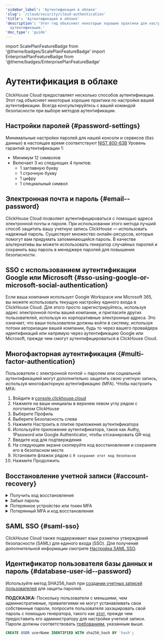 ```yaml
---
'sidebar_label': 'Аутентификация в облаке'
'slug': '/cloud/security/cloud-authentication'
'title': 'Аутентификация в облаке'
'description': 'Этот гид объясняет некоторые хорошие практики для настройки вашей
  аутентификации.'
'doc_type': 'guide'
---
```

import ScalePlanFeatureBadge from '@theme/badges/ScalePlanFeatureBadge'
import EnterprisePlanFeatureBadge from '@theme/badges/EnterprisePlanFeatureBadge'


# Аутентификация в облаке

ClickHouse Cloud предоставляет несколько способов аутентификации. Этот гид объясняет некоторые хорошие практики по настройке вашей аутентификации. Всегда консультируйтесь с вашей командой безопасности при выборе методов аутентификации.

## Настройки паролей {#password-settings}

Минимальные настройки паролей для нашей консоли и сервисов (баз данных) в настоящее время соответствуют [NIST 800-63B](https://pages.nist.gov/800-63-3/sp800-63b.html#sec4) Уровень гарантий аутентификации 1:
- Минимум 12 символов
- Включает 3 из следующих 4 пунктов:
  - 1 заглавную букву
  - 1 строчную букву
  - 1 цифру
  - 1 специальный символ

## Электронная почта и пароль {#email--password}

ClickHouse Cloud позволяет аутентифицироваться с помощью адреса электронной почты и пароля. При использовании этого метода лучший способ защитить вашу учетную запись ClickHouse — использовать надежный пароль. Существует множество онлайн-ресурсов, которые помогут вам придумать запоминающийся пароль. В качестве альтернативы вы можете использовать генератор случайных паролей и сохранить ваш пароль в менеджере паролей для повышения безопасности.

## SSO с использованием аутентификации Google или Microsoft {#sso-using-google-or-microsoft-social-authentication}

Если ваша компания использует Google Workspace или Microsoft 365, вы можете использовать текущую настройку единого входа в ClickHouse Cloud. Для этого просто зарегистрируйтесь, используя адрес электронной почты вашей компании, и пригласите других пользователей, используя их корпоративные электронные адреса. Это означает, что ваши пользователи должны войти в систему, используя потоки авторизации вашей компании, будь то через вашего провайдера идентификаций или напрямую через аутентификацию Google или Microsoft, прежде чем смогут аутентифицироваться в ClickHouse Cloud.

## Многофакторная аутентификация {#multi-factor-authentication}

Пользователи с электронной почтой + паролем или социальной аутентификацией могут дополнительно защитить свою учетную запись, используя многофакторную аутентификацию (MFA). Чтобы настроить MFA:
1. Войдите в [console.clickhouse.cloud](https://console.clickhouse.cloud/)
2. Нажмите на ваши инициалы в верхнем левом углу рядом с логотипом ClickHouse
3. Выберите Профиль
4. Выберите Безопасность слева
5. Нажмите Настроить в плитке приложения аутентификатора
6. Используйте приложение аутентификатора, такое как Authy, 1Password или Google Authenticator, чтобы отсканировать QR-код
7. Введите код для подтверждения
8. На следующем экране скопируйте код восстановления и сохраните его в безопасном месте
9. Установите флажок рядом с `Я сохранил этот код безопасно`
10. Нажмите Продолжить

## Восстановление учетной записи {#account-recovery}

<details> 
   <summary>Получить код восстановления</summary>

   Если вы ранее зарегистрировались для MFA и не создали или потеряли свой код восстановления, выполните следующие действия, чтобы получить новый код восстановления:
   1. Перейдите на https://console.clickhouse.cloud
   2. Войдите с помощью ваших учетных данных и MFA
   3. Перейдите к своему профилю в верхнем левом углу
   4. Нажмите Безопасность слева
   5. Нажмите на корзину рядом с вашим приложением аутентификатора
   6. Нажмите Удалить приложение аутентификатора
   7. Введите ваш код и нажмите Продолжить
   8. Нажмите Настроить в разделе приложения аутентификатора
   9. Отсканируйте QR-код и введите новый код
   10. Скопируйте ваш код восстановления и сохраните его в безопасном месте
   11. Установите флажок рядом с `Я сохранил этот код безопасно`
   12. Нажмите Продолжить

</details>
<details>
   <summary>Забыл пароль</summary>

   Если вы забыли свой пароль, следуйте этим шагам для самостоятельного восстановления:
   1. Перейдите на https://console.clickhouse.cloud
   2. Введите ваш адрес электронной почты и нажмите Продолжить
   3. Нажмите Забыли пароль?
   4. Нажмите Отправить ссылку для сброса пароля
   5. Проверьте свою электронную почту и нажмите Сбросить пароль из письма
   6. Введите новый пароль, подтвердите пароль и нажмите Обновить пароль
   7. Нажмите Назад для входа
   8. Войдите в систему с вашим новым паролем
            
</details>
<details>
   <summary>Потерянное устройство или токен MFA</summary>

   Если вы потеряли свое устройство MFA или удалили свой токен, выполните следующие шаги для его восстановления и создания нового токена:
   1. Перейдите на https://console.clickhouse.cloud
   2. Введите свои учетные данные и нажмите Продолжить
   3. На экране многофакторной аутентификации нажмите Отмена
   4. Нажмите Код восстановления
   5. Введите код и нажмите Продолжить
   6. Скопируйте новый код восстановления и сохраните его в безопасном месте
   7. Установите флажок рядом с `Я сохранил этот код безопасно` и нажмите продолжить
   8. После входа перейдите к своему профилю в верхнем левом углу
   9. Нажмите на безопасность в верхнем левом углу
   10. Нажмите на значок корзины рядом с приложением аутентификатора, чтобы удалить ваш старый аутентификатор
   11. Нажмите Удалить приложение аутентификатора
   12. Когда будет предложено выполнить многофакторную аутентификацию, нажмите Отмена
   13. Нажмите Код восстановления
   14. Введите ваш код восстановления (это новый код, сгенерированный на шаге 7) и нажмите Продолжить
   15. Скопируйте новый код восстановления и сохраните его в безопасном месте - это запасной вариант на случай, если вы покинете экран во время процесса удаления
   16. Установите флажок рядом с `Я сохранил этот код безопасно` и нажмите Продолжить
   17. Следуйте указанному выше процессу, чтобы настроить новый фактор MFA
       
</details>
<details>
   <summary>Потерянный MFA и код восстановления</summary>

   Если вы потеряли свое устройство MFA И код восстановления или вы потеряли свое устройство MFA и никогда не получали код восстановления, выполните следующие шаги, чтобы запросить сброс:

   **Отправить заявку**: Если вы находитесь в организации, в которой есть другие административные пользователи, даже если вы пытаетесь получить доступ к организации с одним пользователем, попросите члена вашей организации, которому назначена роль администратора, войти в организацию и отправить заявку в службу поддержки для сброса вашего MFA от вашего имени. После того как мы подтвердим, что запрос подлинный, мы сбросим ваше MFA и уведомим администратора. Войдите в систему как обычно без MFA и перейдите в настройки профиля, чтобы зарегистрировать новый фактор, если хотите.

   **Сброс по электронной почте**: Если вы единственный пользователь в организации, отправьте запрос в службу поддержки по электронной почте (support@clickhouse.com), используя адрес электронной почты, связанный с вашей учетной записью. После того как мы подтвердим, что запрос поступает с правильного адреса электронной почты, мы сбросим ваше MFA И пароль. Получите доступ к вашей электронной почте, чтобы получить ссылку для сброса пароля. Настройте новый пароль, а затем перейдите в настройки профиля, чтобы зарегистрировать новый фактор, если хотите. 
   
</details>

## SAML SSO {#saml-sso}

<EnterprisePlanFeatureBadge feature="SAML SSO"/>

ClickHouse Cloud также поддерживает язык разметки утверждений безопасности (SAML) для единого входа (SSO). Для получения дополнительной информации смотрите [Настройка SAML SSO](/cloud/security/saml-setup).

## Идентификатор пользователя базы данных и пароль {#database-user-id--password}

Используйте метод SHA256_hash при [создании учетных записей пользователей](/sql-reference/statements/create/user.md) для защиты паролей.

**ПОДСКАЗКА:** Поскольку пользователи с меньшими, чем административные, привилегиями не могут устанавливать свои собственные пароли, попросите пользователя захэшировать свой пароль с помощью генератора, такого как [этот](https://tools.keycdn.com/sha256-online-generator), прежде чем предоставить его администратору для настройки учетной записи. Пароли должны соответствовать [требованиям](#password-settings), указанным выше.

```sql
CREATE USER userName IDENTIFIED WITH sha256_hash BY 'hash';
```